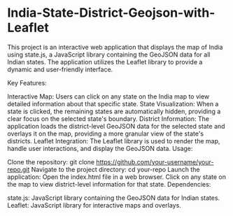 # India-State-District-Geojson-with-Leaflet
This project is an interactive web application that displays the map of India using state.js, a JavaScript library containing the GeoJSON data for all Indian states. The application utilizes the Leaflet library to provide a dynamic and user-friendly interface.

Key Features:

Interactive Map: Users can click on any state on the India map to view detailed information about that specific state.
State Visualization: When a state is clicked, the remaining states are automatically hidden, providing a clear focus on the selected state's boundary.
District Information: The application loads the district-level GeoJSON data for the selected state and overlays it on the map, providing a more granular view of the state's districts.
Leaflet Integration: The Leaflet library is used to render the map, handle user interactions, and display the GeoJSON data.
Usage:

Clone the repository: git clone https://github.com/your-username/your-repo.git
Navigate to the project directory: cd your-repo
Launch the application: Open the index.html file in a web browser.
Click on any state on the map to view district-level information for that state.
Dependencies:

state.js: JavaScript library containing the GeoJSON data for Indian states.
Leaflet: JavaScript library for interactive maps and overlays.
